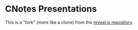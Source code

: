# CNotes Presentations

This is a "fork" (more like a clone) from the [reveal.js repository](https://github.com/hakimel/reveal.js/).
